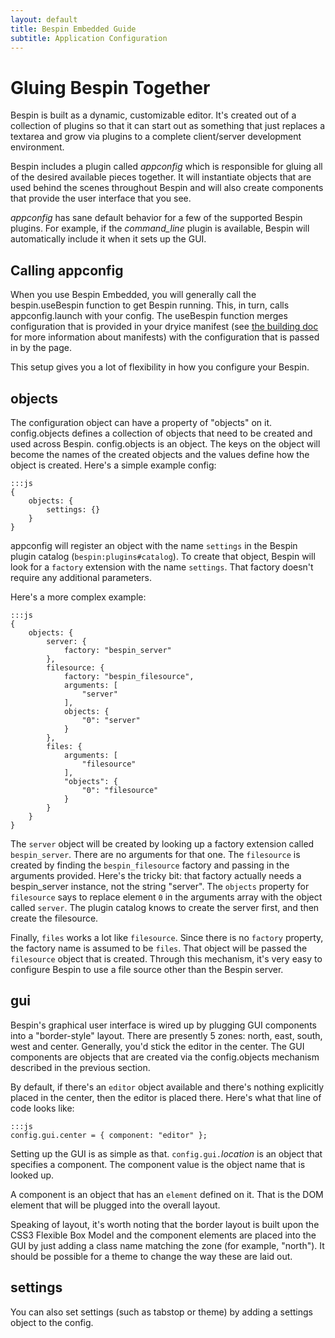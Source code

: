 ```yaml
---
layout: default
title: Bespin Embedded Guide
subtitle: Application Configuration
---
```


Gluing Bespin Together
======================

Bespin is built as a dynamic, customizable editor. It's created out of a
collection of plugins so that it can start out as something that just
replaces a textarea and grow via plugins to a complete client/server 
development environment.

Bespin includes a plugin called _appconfig_ which is responsible for
gluing all of the desired available pieces together. It will instantiate
objects that are used behind the scenes throughout Bespin and will also
create components that provide the user interface that you see.

_appconfig_ has sane default behavior for a few of the supported Bespin plugins.
For example, if the _command\_line_ plugin is available, Bespin will
automatically include it when it sets up the GUI.

Calling appconfig
-----------------

When you use Bespin Embedded, you will generally call the bespin.useBespin 
function to get Bespin running. This, in turn, calls appconfig.launch
with your config. The useBespin function merges configuration that is
provided in your dryice manifest (see [the building doc](building.html)
for more information about manifests) with the configuration that is
passed in by the page.

This setup gives you a lot of flexibility in how you configure your
Bespin.

objects
-------

The configuration object can have a property of "objects" on it.
config.objects defines a collection of objects that need to be
created and used across Bespin. config.objects is an object. The
keys on the object will become the names of the created objects
and the values define how the object is created. Here's a simple
example config:

    :::js
    {
        objects: {
            settings: {}
        }
    }

appconfig will register an object with the name `settings` in the
Bespin plugin catalog (`bespin:plugins#catalog`). To create that
object, Bespin will look for a `factory` extension with the name
`settings`. That factory doesn't require any additional parameters.

Here's a more complex example:

    :::js
    {
        objects: {
            server: {
                factory: "bespin_server"
            },
            filesource: {
                factory: "bespin_filesource",
                arguments: [
                    "server"
                ],
                objects: {
                    "0": "server"
                }
            },
            files: {
                arguments: [
                    "filesource"
                ],
                "objects": {
                    "0": "filesource"
                }
            }
        }
    }

The `server` object will be created by looking up a factory extension called
`bespin_server`. There are no arguments for that one. The `filesource`
is created by finding the `bespin_filesource` factory and passing in
the arguments provided. Here's the tricky bit: that factory actually needs
a bespin\_server instance, not the string "server". The `objects` property
for `filesource` says to replace element `0` in the arguments array with
the object called `server`. The plugin catalog knows to create the
server first, and then create the filesource.

Finally, `files` works a lot like `filesource`. Since there is no
`factory` property, the factory name is assumed to be `files`. That
object will be passed the `filesource` object that is created. Through
this mechanism, it's very easy to configure Bespin to use a file source
other than the Bespin server.

gui
---
Bespin's graphical user interface is wired up by plugging GUI components
into a "border-style" layout. There are presently 5 zones: north, east,
south, west and center. Generally, you'd stick the editor in the center.
The GUI components are objects that are created via the config.objects
mechanism described in the previous section.

By default, if there's an `editor` object available and there's nothing
explicitly placed in the center, then the editor is placed there. Here's
what that line of code looks like:
    
    :::js
    config.gui.center = { component: "editor" };

Setting up the GUI is as simple as that. `config.gui.`_location_ is
an object that specifies a component. The component value is the
object name that is looked up.

A component is an object that has an `element` defined on it. That is
the DOM element that will be plugged into the overall layout.

Speaking of layout, it's worth noting that the border layout is built
upon the CSS3 Flexible Box Model and the component elements are
placed into the GUI by just adding a class name matching the
zone (for example, "north"). It should be possible for a theme to change
the way these are laid out.

settings
--------

You can also set settings (such as tabstop or theme) by adding a settings
object to the config.
